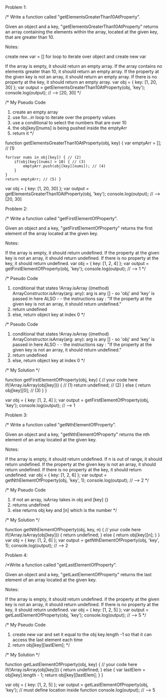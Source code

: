
Problem 1:

/* Write a function called "getElementsGreaterThan10AtProperty".

Given an object and a key, "getElementsGreaterThan10AtProperty" returns an array containing the elements within the array, located at the given key, that are greater than 10.

Notes:

create new var = []
for loop to iterate over object and create new var

If the array is empty, it should return an empty array.
If the array contains no elements greater than 10, it should return an empty array.
If the property at the given key is not an array, it should return an empty array.
If there is no property at the key, it should return an empty array.
var obj = {
  key: [1, 20, 30]
};
var output = getElementsGreaterThan10AtProperty(obj, 'key');
console.log(output); // --> [20, 30]
*/

/* My Pseudo Code
1. create an empty array
2. use for...in loop to iterate over the property values
3. use a conditional to select the numbers that are over 10
4. the obj[key][nums] is being pushed inside the emptyArr
5. return it
*/

function getElementsGreaterThan10AtProperty(obj, key) {
    var emptyArr = []; // (1)

    for(var nums in obj[key]) { // (2)
        if(obj[key][nums] > 10) { // (3)
            emptyArr.push(obj[key][nums]); // (4)
        }
    }
    return emptyArr; // (5) }
var obj = {
    key: [1, 20, 30]
  };
  var output = getElementsGreaterThan10AtProperty(obj, 'key');
  console.log(output); // --> [20, 30]
  
  
  
  
  
  
  Problem 2:


/* Write a function called "getFirstElementOfProperty".

Given an object and a key, "getFirstElementOfProperty" returns the first element of the array located at the given key.

Notes:

If the array is empty, it should return undefined.
If the property at the given key is not an array, it should return undefined.
If there is no property at the key, it should return undefined.
var obj = {
  key: [1, 2, 4]
};
var output = getFirstElementOfProperty(obj, 'key');
console.log(output); // --> 1
*/

/* Pseudo Code
1. conditional that states !Array.isArray ((method) ArrayConstructor.isArray(arg: any): arg is any [] - so 'obj' and 'key' is passed in here ALSO - - the instructions say : "If the property at the given key is not an array, it should return undefined."
2. return undefined 
3. else, return object key at index 0
*/

/* Pseudo Code
1. conditional that states !Array.isArray ((method) ArrayConstructor.isArray(arg: any): arg is any [] - so 'obj' and 'key' is passed in here ALSO - - the instructions say : "If the property at the given key is not an array, it should return undefined."
2. return undefined 
3. else, return object key at index 0
*/

/* My Solution */

function getFirstElementOfProperty(obj, key) {
    // your code here
    if(!Array.isArray(obj[key])) { // (1)
        return undefined; // (2)
    } else {
        return obj[key][0]; // (3)
    }
  }
  
var obj = {
    key: [1, 2, 4]
  };
  var output = getFirstElementOfProperty(obj, 'key');
  console.log(output); // --> 1



Problem 3:



/* Write a function called "getNthElementOfProperty".

Given an object and a key, "getNthElementOfProperty" returns the nth element of an array located at the given key.

Notes:

If the array is empty, it should return undefined.
If n is out of range, it should return undefined.
If the property at the given key is not an array, it should return undefined.
If there is no property at the key, it should return undefined.
var obj = {
  key: [1, 2, 6]
};
var output = getNthElementOfProperty(obj, 'key', 1);
console.log(output); // --> 2
*/

/* My Pseudo Code 
1. if not an array, isArray takes in obj and [key] {}
2. returns undefined
3. else returns obj key and [n] which is the number
*/

/* My Solution */

function getNthElementOfProperty(obj, key, n) {
    // your code here
    if(!Array.isArray(obj[key])) {
        return undefined;
    } else {
        return obj[key][n];
    }
  }
var obj = {
    key: [1, 2, 6]
  };
  var output = getNthElementOfProperty(obj, 'key', 1);
  console.log(output); // --> 2




Problem 4:


/*Write a function called "getLastElementOfProperty".

Given an object and a key, "getLastElementOfProperty" returns the last element of an array located at the given key.

Notes:

If the array is empty, it should return undefined.
if the property at the given key is not an array, it should return undefined.
If there is no property at the key, it should return undefined.
var obj = {
  key: [1, 2, 5]
};
var output = getLastElementOfProperty(obj, 'key');
console.log(output); // --> 5
 */

   /* My Pseudo Code 
 1. create new var and set it equal to the obj key.length -1 so that it can access the last element each time
 2. return obj[key][lastElem];
 */
 
 
  /* My Solution */
  
  
function getLastElementOfProperty(obj, key) {
    // your code here
    if(!Array.isArray(obj[key])) {
        return undefined;
    } else {
        var lastElem = obj[key].length - 1;
        return obj[key][lastElem];
    }
  }

var obj = {
    key: [1, 2, 5]
  };
  var output = getLastElementOfProperty(obj, 'key'); // must define location inside function
  console.log(output); // --> 5

